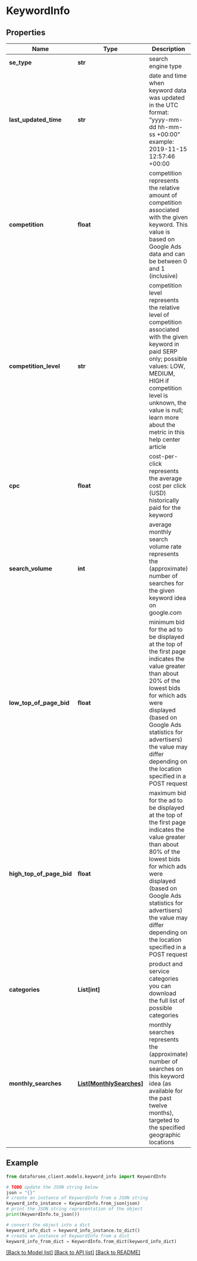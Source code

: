 # KeywordInfo


## Properties

Name | Type | Description | Notes
------------ | ------------- | ------------- | -------------
**se_type** | **str** | search engine type | [optional] 
**last_updated_time** | **str** | date and time when keyword data was updated in the UTC format: “yyyy-mm-dd hh-mm-ss +00:00” example: 2019-11-15 12:57:46 +00:00 | [optional] 
**competition** | **float** | competition represents the relative amount of competition associated with the given keyword. This value is based on Google Ads data and can be between 0 and 1 (inclusive) | [optional] 
**competition_level** | **str** | competition level represents the relative level of competition associated with the given keyword in paid SERP only; possible values: LOW, MEDIUM, HIGH if competition level is unknown, the value is null; learn more about the metric in this help center article | [optional] 
**cpc** | **float** | cost-per-click represents the average cost per click (USD) historically paid for the keyword | [optional] 
**search_volume** | **int** | average monthly search volume rate represents the (approximate) number of searches for the given keyword idea on google.com | [optional] 
**low_top_of_page_bid** | **float** | minimum bid for the ad to be displayed at the top of the first page indicates the value greater than about 20% of the lowest bids for which ads were displayed (based on Google Ads statistics for advertisers) the value may differ depending on the location specified in a POST request | [optional] 
**high_top_of_page_bid** | **float** | maximum bid for the ad to be displayed at the top of the first page indicates the value greater than about 80% of the lowest bids for which ads were displayed (based on Google Ads statistics for advertisers) the value may differ depending on the location specified in a POST request | [optional] 
**categories** | **List[int]** | product and service categories you can download the full list of possible categories | [optional] 
**monthly_searches** | [**List[MonthlySearches]**](MonthlySearches.md) | monthly searches represents the (approximate) number of searches on this keyword idea (as available for the past twelve months), targeted to the specified geographic locations | [optional] 

## Example

```python
from dataforseo_client.models.keyword_info import KeywordInfo

# TODO update the JSON string below
json = "{}"
# create an instance of KeywordInfo from a JSON string
keyword_info_instance = KeywordInfo.from_json(json)
# print the JSON string representation of the object
print(KeywordInfo.to_json())

# convert the object into a dict
keyword_info_dict = keyword_info_instance.to_dict()
# create an instance of KeywordInfo from a dict
keyword_info_from_dict = KeywordInfo.from_dict(keyword_info_dict)
```
[[Back to Model list]](../README.md#documentation-for-models) [[Back to API list]](../README.md#documentation-for-api-endpoints) [[Back to README]](../README.md)


